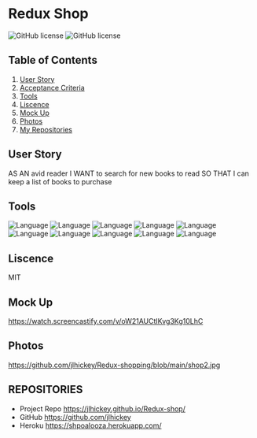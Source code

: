 # Redux Shop
![GitHub license](https://img.shields.io/badge/Made%20by-%40jlhickey-orange)
![GitHub license](https://img.shields.io/badge/license-MIT-green.svg)


## Table of Contents
1. [User Story](#UserStory)
2. [Acceptance Criteria](#AcceptanceCriteria)
3. [Tools](#Tools)
5. [Liscence](#Liscence)
6. [Mock Up](#MockUp)
7. [Photos](#Photos)
8. [My Repositories](#MyRepositories)


## User Story
AS AN avid reader
I WANT to search for new books to read
SO THAT I can keep a list of books to purchase


## Tools
![Language](https://img.shields.io/badge/MongoDB-green.svg "Language Badge")
![Language](https://img.shields.io/badge/Express-blue.svg "Language Badge")
![Language](https://img.shields.io/badge/REACT-yellow.svg "Language Badge")
![Language](https://img.shields.io/badge/Node-orange.svg "Language Badge")
![Language](https://img.shields.io/badge/CSS-purple.svg "Language Badge")
![Language](https://img.shields.io/badge/HTML-red.svg "Language Badge")
![Language](https://img.shields.io/badge/JavaScript-green.svg "Language Badge")
![Language](https://img.shields.io/badge/Apollo-blue.svg "Language Badge")
![Language](https://img.shields.io/badge/Mongoose-red.svg "Language Badge")
![Language](https://img.shields.io/badge/Bootstrap-green.svg "Language Badge")

## Liscence
MIT

## Mock Up   
https://watch.screencastify.com/v/oW21AUCtIKvg3Kg10LhC

## Photos<br>
 
 https://github.com/jlhickey/Redux-shopping/blob/main/shop2.jpg
 
## REPOSITORIES

- Project Repo  https://jlhickey.github.io/Redux-shop/
- GitHub https://github.com/jlhickey
- Heroku   https://shpoalooza.herokuapp.com/    

